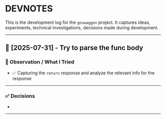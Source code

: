 # DEVNOTES

This is the development log for the `goswaggen` project.
It captures ideas, experiments, technical investigations, decisions made during development.

---

## 📅 [2025-07-31] - Try to parse the func body

### 🧪 Observation / What I Tried
- ✅ Capturing the `return` response and analyze the relevant info for the response
---

### ✅ Decisions
- 
---